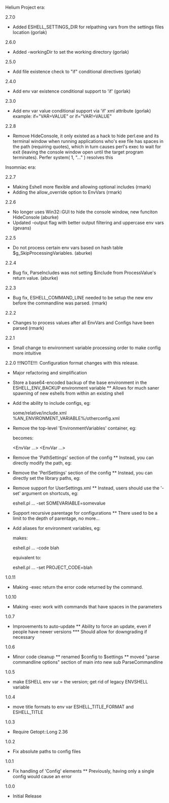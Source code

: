 Helium Project era:

2.7.0
* Added ESHELL_SETTINGS_DIR for relpathing vars from the settings files location (gorlak)

2.6.0
* Added -workingDir to set the working directory (gorlak)

2.5.0
* Add file existence check to "if" conditional directives (gorlak)

2.4.0
* Add env var existence conditional support to 'if' (gorlak)

2.3.0
* Add env var value conditional support via 'if' xml attribute (gorlak)
  example: if="VAR=VALUE" or if="VAR!=VALUE"

2.2.8
* Remove HideConsole, it only existed as a hack to hide perl.exe and its terminal window when
  running applications who's exe file has spaces in the path (requiring quotes), which in turn
  causes perl's exec to wait for exit (leaving the console window open until the target program
  terminates).  Perfer system( 1, "..." ) resolves this

Insomniac era:

2.2.7
* Making Eshell more flexible and allowing optional includes (rmark)
* Adding the allow_override option to EnvVars (rmark)

2.2.6
* No longer uses Win32::GUI to hide the console window, new funciton HideConsole (aburke)
* Updated -output flag with better output filtering and uppercase env vars (gevans)

2.2.5
* Do not process certain env vars based on hash table $g_SkipProcessingVariables. (aburke)

2.2.4
* Bug fix, ParseIncludes was not setting $include from ProcessValue's return value. (aburke)

2.2.3
* Bug fix, ESHELL_COMMAND_LINE needed to be setup the new env before the commandline was parsed. (rmark)

2.2.2
* Changes to process values after all EnvVars and Configs have been parsed (rmark)

2.2.1
* Small change to environment variable processing order to make config more intuitive

2.2.0
!!!NOTE!!!: Configuration format changes with this release.

* Major refactoring and simplification

* Store a base64-encoded backup of the base environment in the ESHELL_ENV_BACKUP environment variable
** Allows for much saner spawning of new eshells from within an existing shell

* Add the ability to include configs, eg:

  <Include>some/relative/include.xml</Include>
  <Include>%AN_ENVIRONMENT_VARIABLE%/otherconfig.xml</Include>

* Remove the top-level 'EnvironmentVariables' container, eg:

  <EnvironmentVariables>
    <EnvVar ...>
    <EnvVar ...>
  </EnvironmentVariables>
  
  becomes:
  
  <EnvVar ...>
  <EnvVar ...>

* Remove the 'PathSettings' section of the config
** Instead, you can directly modify the path, eg:

  <EnvVar variableName="PATH" value="%PATH%;/some/new/path" />
  
* Remove the 'PerlSettings' section of the config
** Instead, you can directly set the library paths, eg:

  <EnvVar variableName="PERL5LIB" value="%PERL5LIB%;/some/perl/dir" />

* Remove support for UserSettings.xml
** Instead, users should use the '-set' argument on shortcuts, eg:

  eshell.pl ... -set SOMEVARIABLE=somevalue
  
* Support recursive parentage for configurations
** There used to be a limit to the depth of parentage, no more...

* Add aliases for environment variables, eg:

    <EnvironmentVariableAlias aliasName="code" envVarName="PROJECT_CODE" />
  
  makes:
  
    eshell.pl ... -code blah
    
  equivalent to:
  
    eshell.pl ... -set PROJECT_CODE=blah
  

1.0.11
* Making -exec return the error code returned by the command.

1.0.10
* Making -exec work with commands that have spaces in the parameters

1.0.7
* Improvements to auto-update
** Ability to force an update, even if people have newer versions
*** Should allow for downgrading if necessary

1.0.6
* Minor code cleanup 
** renamed $config to $settings 
** moved "parse commandline options" section of main into new sub ParseCommandline

1.0.5
* make ESHELL env var = the version; get rid of legacy ENVSHELL variable

1.0.4
* move title formats to env var ESHELL_TITLE_FORMAT and ESHELL_TITLE

1.0.3
* Require Getopt::Long 2.36

1.0.2
* Fix absolute paths to config files

1.0.1
* Fix handling of 'Config' elements
** Previously, having only a single config would cause an error

1.0.0
* Initial Release